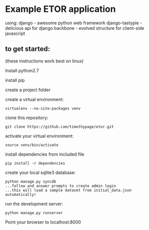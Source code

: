 Example ETOR application
========================

using:
    django - awesome python web framework
    django-tastypie - delicious api for django
    backbone - evolved structure for client-side javascript
    
to get started:
---------------
(these instructions work best on linux)

Install python2.7

install pip

create a project folder

create a virtual environment:
    
    virtualenv --no-site-packages venv

clone this repository:
    
    git clone https://github.com/timothypage/etor.git

activate your virtual environment:

    source venv/bin/activate

install dependencies from included file

    pip install -r dependencies

create your local sqlite3 database:

    python manage.py syncdb
    ...follow and answer prompts to create admin login
    ...this will load a sample dataset from initial_data.json automatically!

run the development server:

    python manage.py runserver

Point your browser to localhost:8000


